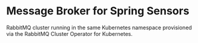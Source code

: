 # Message Broker for Spring Sensors

RabbitMQ cluster running in the same Kubernetes namespace provisioned via the RabbitMQ Cluster Operator for Kubernetes.
